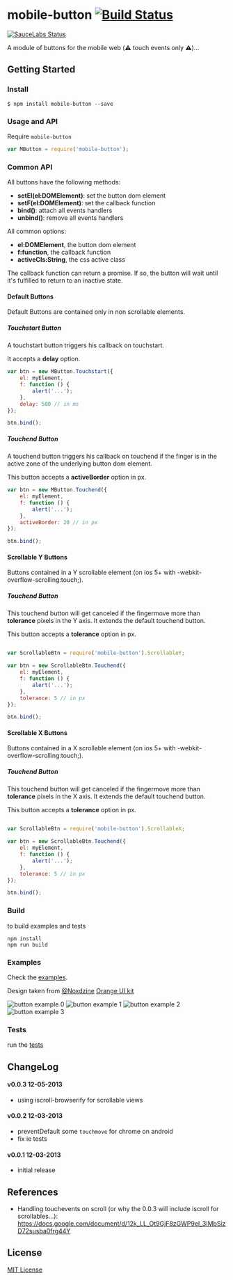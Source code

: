 #  mobile-button [![Build Status](https://secure.travis-ci.org/peutetre/mobile-button.png?branch=master)](https://travis-ci.org/peutetre/mobile-button)

[![SauceLabs Status](https://saucelabs.com/browser-matrix/mobile-button.svg)](https://saucelabs.com/u/mobile-button)

A module of buttons for the mobile web (__⚠__  touch events only __⚠__)...

## Getting Started

### Install

```
$ npm install mobile-button --save
```

### Usage and API

Require `mobile-button`

```javascript
var MButton = require('mobile-button');
```

### Common API

All buttons have the following methods:

* __setEl(el:DOMElement)__: set the button dom element
* __setF(el:DOMElement)__: set the callback function
* __bind()__: attach all events handlers
* __unbind()__: remove all events handlers

All common options:

* __el:DOMElement__, the button dom element
* __f:function__, the callback function
* __activeCls:String__, the css active class

The callback function can return a promise. If so, the button will wait until it's
fulfilled to return to an inactive state.

#### Default Buttons

Default Buttons are contained only in non scrollable elements.

##### Touchstart Button

A touchstart button triggers his callback on touchstart.

It accepts a __delay__ option.

```javascript
var btn = new MButton.Touchstart({
    el: myElement,
    f: function () {
        alert('...');
    },
    delay: 500 // in ms
});

btn.bind();
```

##### Touchend Button

A touchend button triggers his callback on touchend if the finger is in the active
zone of the underlying button dom element.

This button accepts a __activeBorder__ option in px.

```javascript
var btn = new MButton.Touchend({
    el: myElement,
    f: function () {
        alert('...');
    },
    activeBorder: 20 // in px
});

btn.bind();
```

#### Scrollable Y Buttons

Buttons contained in a Y scrollable element (on ios 5+ with -webkit-overflow-scrolling:touch;).

##### Touchend Button

This touchend button will get canceled if the fingermove more than __tolerance__
pixels in the Y axis. It extends the default touchend button.

This button accepts a __tolerance__ option in px.

```javascript

var ScrollableBtn = require('mobile-button').ScrollableY;

var btn = new ScrollableBtn.Touchend({
    el: myElement,
    f: function () {
        alert('...');
    },
    tolerance: 5 // in px
});

btn.bind();
```

#### Scrollable X Buttons

Buttons contained in a X scrollable element  (on ios 5+ with -webkit-overflow-scrolling:touch;).

##### Touchend Button

This touchend button will get canceled if the fingermove more than __tolerance__
pixels in the X axis. It extends the default touchend button.

This button accepts a __tolerance__ option in px.

```javascript

var ScrollableBtn = require('mobile-button').ScrollableX;

var btn = new ScrollableBtn.Touchend({
    el: myElement,
    f: function () {
        alert('...');
    },
    tolerance: 5 // in px
});

btn.bind();
```

### Build

to build examples and tests

```
npm install
npm run build
```

### Examples

Check the <a href="http://peutetre.github.io/mobile-button/example/">examples</a>.

Design taken from [@Noxdzine](http://twitter.com/noxdzine/) <a href="http://dribbble.com/shots/533278-Orange-Ui-kit-Free-PSD)">Orange UI kit</a>


![button example 0](https://raw.github.com/peutetre/mobile-button/master/example/images/0.png)
![button example 1](https://raw.github.com/peutetre/mobile-button/master/example/images/1.png)
![button example 2](https://raw.github.com/peutetre/mobile-button/master/example/images/2.png)
![button example 3](https://raw.github.com/peutetre/mobile-button/master/example/images/3.png)

### Tests

run the <a href="http://peutetre.github.io/mobile-button/test/">tests</a>

## ChangeLog

#### v0.0.3 12-05-2013

* using iscroll-browserify for scrollable views

#### v0.0.2 12-03-2013

* preventDefault some `touchmove` for chrome on android
* fix ie tests

#### v0.0.1 12-03-2013

* initial release

## References

* Handling touchevents on scroll (or why the 0.0.3 will include iscroll for scrollables...): https://docs.google.com/document/d/12k_LL_Ot9GjF8zGWP9eI_3IMbSizD72susba0frg44Y

## License

[MIT License](http://en.wikipedia.org/wiki/MIT_License)
